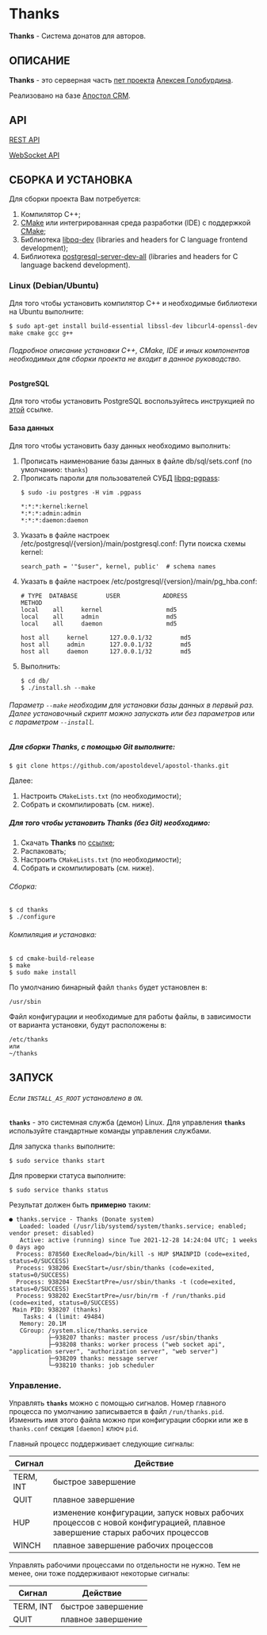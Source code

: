 # Thanks

**Thanks** - Система донатов для авторов.

ОПИСАНИЕ
-
**Thanks** - это серверная часть [пет проекта](https://github.com/alexey-goloburdin/thanks) [Алексея Голобурдина](https://www.youtube.com/c/%D0%94%D0%B8%D0%B4%D0%B6%D0%B8%D1%82%D0%B0%D0%BB%D0%B8%D0%B7%D0%B8%D1%80%D1%83%D0%B9).

Реализовано на базе [Апостол CRM](https://github.com/apostoldevel/apostol-crm).

API
-

[REST API](https://github.com/apostoldevel/module-AppServer#rest-api)

[WebSocket API](https://github.com/apostoldevel/module-WebSocketAPI#websocket-api)

СБОРКА И УСТАНОВКА
-

Для сборки проекта Вам потребуется:

1. Компилятор C++;
1. [CMake](https://cmake.org) или интегрированная среда разработки (IDE) с поддержкой [CMake](https://cmake.org);
1. Библиотека [libpq-dev](https://www.postgresql.org/download) (libraries and headers for C language frontend development);
1. Библиотека [postgresql-server-dev-all](https://www.postgresql.org/download) (libraries and headers for C language backend development).

### Linux (Debian/Ubuntu)

Для того чтобы установить компилятор C++ и необходимые библиотеки на Ubuntu выполните:
~~~
$ sudo apt-get install build-essential libssl-dev libcurl4-openssl-dev make cmake gcc g++
~~~

###### Подробное описание установки C++, CMake, IDE и иных компонентов необходимых для сборки проекта не входит в данное руководство.

#### PostgreSQL

Для того чтобы установить PostgreSQL воспользуйтесь инструкцией по [этой](https://www.postgresql.org/download/) ссылке.

#### База данных

Для того чтобы установить базу данных необходимо выполнить:

1. Прописать наименование базы данных в файле db/sql/sets.conf (по умолчанию: `thanks`)
1. Прописать пароли для пользователей СУБД [libpq-pgpass](https://postgrespro.ru/docs/postgrespro/14/libpq-pgpass):
   ~~~
   $ sudo -iu postgres -H vim .pgpass
   ~~~
   ~~~
   *:*:*:kernel:kernel
   *:*:*:admin:admin
   *:*:*:daemon:daemon
   ~~~
1. Указать в файле настроек /etc/postgresql/{version}/main/postgresql.conf:
   Пути поиска схемы kernel:
   ~~~
   search_path = '"$user", kernel, public'	# schema names
   ~~~
1. Указать в файле настроек /etc/postgresql/{version}/main/pg_hba.conf:
   ~~~
   # TYPE  DATABASE        USER            ADDRESS                 METHOD
   local	all		kernel					md5
   local	all		admin					md5
   local	all		daemon					md5
    
   host	all		kernel		127.0.0.1/32		md5
   host	all		admin		127.0.0.1/32		md5
   host	all		daemon		127.0.0.1/32		md5   
   ~~~
1. Выполнить:
   ~~~
   $ cd db/
   $ ./install.sh --make
   ~~~

###### Параметр `--make` необходим для установки базы данных в первый раз. Далее установочный скрипт можно запускать или без параметров или с параметром `--install`.

##### Для сборки **Thanks**, с помощью Git выполните:
~~~
$ git clone https://github.com/apostoldevel/apostol-thanks.git
~~~
Далее:
1. Настроить `CMakeLists.txt` (по необходимости);
1. Собрать и скомпилировать (см. ниже).

##### Для того чтобы установить **Thanks** (без Git) необходимо:

1. Скачать **Thanks** по [ссылке](https://github.com/apostoldevel/apostol-thanks/archive/master.zip);
1. Распаковать;
1. Настроить `CMakeLists.txt` (по необходимости);
1. Собрать и скомпилировать (см. ниже).

###### Сборка:
~~~
$ cd thanks
$ ./configure
~~~

###### Компиляция и установка:
~~~
$ cd cmake-build-release
$ make
$ sudo make install
~~~

По умолчанию бинарный файл `thanks` будет установлен в:
~~~
/usr/sbin
~~~

Файл конфигурации и необходимые для работы файлы, в зависимости от варианта установки, будут расположены в: 
~~~
/etc/thanks
или
~/thanks
~~~

ЗАПУСК 
-
###### Если `INSTALL_AS_ROOT` установлено в `ON`.

**`thanks`** - это системная служба (демон) Linux. 
Для управления **`thanks`** используйте стандартные команды управления службами.

Для запуска `thanks` выполните:
~~~
$ sudo service thanks start
~~~

Для проверки статуса выполните:
~~~
$ sudo service thanks status
~~~

Результат должен быть **примерно** таким:
~~~
● thanks.service - Thanks (Donate system)
   Loaded: loaded (/usr/lib/systemd/system/thanks.service; enabled; vendor preset: disabled)
   Active: active (running) since Tue 2021-12-28 14:24:04 UTC; 1 weeks 0 days ago
  Process: 878560 ExecReload=/bin/kill -s HUP $MAINPID (code=exited, status=0/SUCCESS)
  Process: 938206 ExecStart=/usr/sbin/thanks (code=exited, status=0/SUCCESS)
  Process: 938204 ExecStartPre=/usr/sbin/thanks -t (code=exited, status=0/SUCCESS)
  Process: 938202 ExecStartPre=/usr/bin/rm -f /run/thanks.pid (code=exited, status=0/SUCCESS)
 Main PID: 938207 (thanks)
    Tasks: 4 (limit: 49484)
   Memory: 20.1M
   CGroup: /system.slice/thanks.service
           ├─938207 thanks: master process /usr/sbin/thanks
           ├─938208 thanks: worker process ("web socket api", "application server", "authorization server", "web server")
           ├─938209 thanks: message server
           └─938210 thanks: job scheduler
~~~

### **Управление**.

Управлять **`thanks`** можно с помощью сигналов.
Номер главного процесса по умолчанию записывается в файл `/run/thanks.pid`. 
Изменить имя этого файла можно при конфигурации сборки или же в `thanks.conf` секция `[daemon]` ключ `pid`. 

Главный процесс поддерживает следующие сигналы:

|Сигнал   |Действие          |
|---------|------------------|
|TERM, INT|быстрое завершение|
|QUIT     |плавное завершение|
|HUP	  |изменение конфигурации, запуск новых рабочих процессов с новой конфигурацией, плавное завершение старых рабочих процессов|
|WINCH    |плавное завершение рабочих процессов|	

Управлять рабочими процессами по отдельности не нужно. Тем не менее, они тоже поддерживают некоторые сигналы:

|Сигнал   |Действие          |
|---------|------------------|
|TERM, INT|быстрое завершение|
|QUIT	  |плавное завершение|
